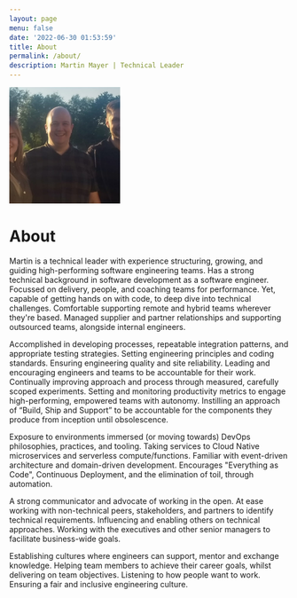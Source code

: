 ```yaml
---
layout: page
menu: false
date: '2022-06-30 01:53:59'
title: About
permalink: /about/
description: Martin Mayer | Technical Leader
---
```


<img class="img-rounded" src="/assets/img/uploads/martinmayer.jpg" alt="Martin Mayer" width="200">

# About

<p>Martin is a technical leader with experience structuring, growing, and guiding high-performing software engineering teams. Has a strong technical background in software development as a software engineer. Focussed on delivery, people, and coaching teams for performance. Yet, capable of getting hands on with code, to deep dive into technical challenges. Comfortable supporting remote and hybrid teams wherever they're based. Managed supplier and partner relationships and supporting outsourced teams, alongside internal engineers.</p>
<p>Accomplished in developing processes, repeatable integration patterns, and appropriate testing strategies. Setting engineering principles and coding standards. Ensuring engineering quality and site reliability. Leading and encouraging engineers and teams to be accountable for their work. Continually improving approach and process through measured, carefully scoped experiments. Setting and monitoring productivity metrics to engage high-performing, empowered teams with autonomy. Instilling an approach of “Build, Ship and Support” to be accountable for the components they produce from inception until obsolescence.</p>
<p>Exposure to environments immersed (or moving towards) DevOps philosophies, practices, and tooling. Taking services to Cloud Native microservices and serverless compute/functions. Familiar with event-driven architecture and domain-driven development. Encourages "Everything as Code", Continuous Deployment, and the elimination of toil, through automation.</p>
<p>A strong communicator and advocate of working in the open. At ease working with non-technical peers, stakeholders, and partners to identify technical requirements. Influencing and enabling others on technical approaches. Working with the executives and other senior managers to facilitate business-wide goals.</p>
<p>Establishing cultures where engineers can support, mentor and exchange knowledge. Helping team members to achieve their career goals, whilst delivering on team objectives. Listening to how people want to work. Ensuring a fair and inclusive engineering culture.</p>

